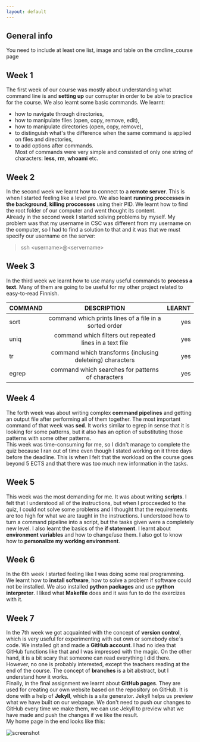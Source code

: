 ```yaml
---
layout: default
---
```


## General info

You need to include at least one list, image and table on the cmdline_course page

## Week 1
The first week of our course was mostly about understanding what command line is and **setting up** our comupter in order to be able to practice for the course. We also learnt some basic commands. We learnt:  
* how to navigate through directories,
* how to manipulate files (open, copy, remove, edit),
* how to manipulate directories (open, copy, remove),
* to distinguish what's the difference when the same command is applied on files and directories,
* to add options after commands.  
Most of commands were very simple and consisted of only one string of characters: **less**, **rm**, **whoami** etc.

## Week 2
In the second week we learnt how to connect to a **remote server**. This is when I started feeling like a level pro. We also leant **running proccesses in the background**, **killing proccesses** using their PID. We learnt how to find the root folder of our computer and went thought its content.  
Already in the second week I started solving problems by myself. My problem was that my username in CSC was different from my username on the computer, so I had to find a solution to that and it was that we must specify our username on the server:
> ssh \<username\>@\<servername\>

## Week 3
In the third week we learnt how to use many useful commands to **process a text**. Many of them are going to be useful for my other project related to easy-to-read Finnish.

| COMMAND | DESCRIPTION                                               | LEARNT |
|---------|:---------------------------------------------------------:|-------:|
| sort    | command which prints lines of a file in a sorted order    | yes    |
| uniq    | command which filters out repeated lines in a text file   | yes    |
| tr      | command which transforms (inclusing deleteing) characters | yes    |
| egrep   | command which searches for patterns of characters         | yes    |

## Week 4
The forth week was about writing complex **command pipelines** and getting an output file after performing all of them together. The most important command of that week was **sed**. It works similar to egrep in sense that it is looking for some patterns, but it also has an option of substituting those patterns with some other patterns.  
This week was time-consuming for me, so I didn't manage to complete the quiz because I ran out of time even though I stated working on it three days before the deadline. This is when I felt that the workload on the course goes beyond 5 ECTS and that there was too much new information in the tasks.

## Week 5
This week was the most demanding for me. It was about writing **scripts**. I felt that I understood all of the instructions, but when I procceeded to the quiz, I could not solve some problems and I thought that the requirements are too high for what we are taught in the instructions. I understood how to turn a command pipeline into a script, but the tasks given were a completely new level. I also learnt the basics of the **if statement**. I learnt about **environment variables** and how to change/use them. I also got to know how to **personalize my working environment**.

## Week 6
In the 6th week I started feeling like I was doing some real programming. We learnt how to **install software**, how to solve a problem if software could not be installed. We also installed **python packages** and use **python interpreter**. I liked what **Makefile** does and it was fun to do the exercizes with it.

## Week 7
In the 7th week we got acquainted with the concept of **version control**, which is very useful for experimenting with out own or somebody else´s code. We installed git and made a **GitHub account**. I had no idea that GitHub functions like that and I was impressed with the magic. On the other hand, it is a bit scary that someone can read everything I did there. However, no one is probably interested, except the teachers reading at the end of the course. The concept of **branches** is a bit abstract, but I understand how it works.  
Finally, in the final assignment we learnt about **GitHub pages**. They are used for creating our own website based on the repository on GitHub. It is done with a help of **Jekyll**, which is a site generator. Jekyll helps us preview what we have built on our webpage. We don't need to push our changes to GitHub every time we make them, we can use Jekyll to preview what we have made and push the changes if we like the result.  
My home page in the end looks like this:  

![screenshot](https://lh3.googleusercontent.com/5fg5xO3izAXfMMlSkIVIKs_c3ZKcV_QaBPO_On_2TNV9IEluUxUyEpP8FdRSSaTX2ln_Sk2U-O7tL3M5MY1F=w1920-h867-rw)